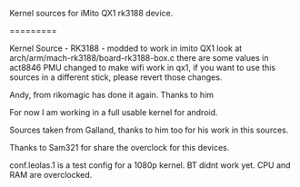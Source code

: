 Kernel sources for iMito QX1 rk3188 device. 

=========

Kernel Source - RK3188 - modded to work in imito QX1 look at arch/arm/mach-rk3188/board-rk3188-box.c there are some values in act8846 PMU changed to make wifi work in qx1, if you want to use this sources in a different stick, please revert those changes.


Andy, from rikomagic has done it again. Thanks to him

For now I am working in a full usable kernel for android. 

Sources taken from Galland, thanks to him too for his work in this sources.

Thanks to Sam321 for share the overclock for this devices.

conf.leolas.1 is  a test config for a 1080p kernel. BT didnt work yet. CPU and RAM are overclocked.

